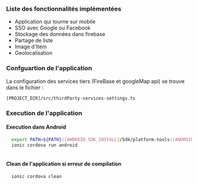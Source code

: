 ### Liste des fonctionnalités implémentées
  
  - Application qui tourne sur mobile
  - SSO avec Google ou Facebook
  - Stockage des données dans firebase
  - Partage de liste
  - Image d'Item
  - Geolocalisation

### Confguartion de l'application

La configuration des services tiers (FireBase et googleMap api) se trouve dans le fichier :

   ``[PROJECT_DIR]/src/thirdParty-services-settings.ts``


### Execution de l'application
#### Execution dans Android

```bash
  export PATH=${PATH}:[ANDROID_SDK_INSTALL]/Sdk/platform-tools:[ANDROID_SDK_INSTALL]/Sdk/tools
  ionic cordova run android
  
```

#### Clean de l'application si erreur de compilation

```bash
  ionic cordova clean
```
